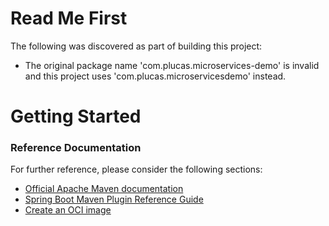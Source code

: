 # Read Me First
The following was discovered as part of building this project:

* The original package name 'com.plucas.microservices-demo' is invalid and this project uses 'com.plucas.microservicesdemo' instead.

# Getting Started

### Reference Documentation
For further reference, please consider the following sections:

* [Official Apache Maven documentation](https://maven.apache.org/guides/index.html)
* [Spring Boot Maven Plugin Reference Guide](https://docs.spring.io/spring-boot/docs/3.0.2/maven-plugin/reference/html/)
* [Create an OCI image](https://docs.spring.io/spring-boot/docs/3.0.2/maven-plugin/reference/html/#build-image)

